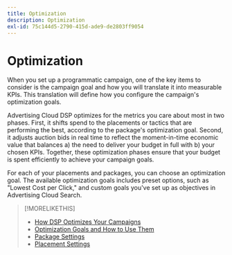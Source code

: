```yaml
---
title: Optimization
description: Optimization
exl-id: 75c144d5-2790-415d-ade9-de2803ff9054
---
```

# Optimization

When you set up a programmatic campaign, one of the key items to consider is the campaign goal and how you will translate it into measurable KPIs. This translation will define how you configure the campaign's optimization goals.

Advertising Cloud DSP optimizes for the metrics you care about most in two phases. First, it shifts spend to the placements or tactics that are performing the best, according to the package's optimization goal. Second, it adjusts auction bids in real time to reflect the moment-in-time economic value that balances a) the need to deliver your budget in full with b) your chosen KPIs. Together, these optimization phases ensure that your budget is spent efficiently to achieve your campaign goals.

For each of your placements and packages, you can choose an optimization goal. The available optimization goals includes preset options, such as "Lowest Cost per Click," and custom goals you've set up as objectives in Advertising Cloud Search.

>[!MORELIKETHIS]
>
> * [How DSP Optimizes Your Campaigns](/help/dsp/optimization/optimization-how-dsp-optimizes-campaigns.md)
>* [Optimization Goals and How to Use Them](/help/dsp/optimization/optimization-goals.md)
>* [Package Settings](/help/dsp/campaign-management/packages/package-settings.md)
>* [Placement Settings](/help/dsp/campaign-management/placements/placement-settings.md)
